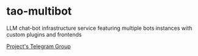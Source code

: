 # tao-multibot
LLM chat-bot infrastructure service featuring multiple bots instances with custom plugins and frontends

[Project's Telegram Group](https://https://t.me/+3PbbqCddKt0zYWIy)
